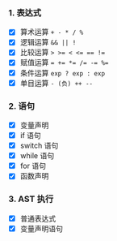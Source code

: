 ### 1. 表达式

- [x] 算术运算 ```+ - * / % ```
- [x] 逻辑运算 ```&& || !```
- [x] 比较运算 ``` > >= < <= == != ```
- [x] 赋值运算 ```= += *= /= -= %= ```
- [x] 条件运算 ``` exp ? exp : exp ```
- [x] 单目运算 ``` - (负) ++ -- ```

### 2. 语句

- [x] 变量声明
- [x] if 语句
- [x] switch 语句
- [x] while 语句
- [x] for 语句
- [x] 函数声明

### 3. AST 执行
- [x] 普通表达式
- [x] 变量声明语句